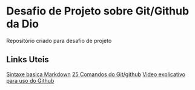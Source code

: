 # Desafio de Projeto sobre Git/Github da Dio
Repositório criado para desafio de projeto

## Links Uteis
[Sintaxe basica Markdown](https://www.markdownguide.org/basic-syntax/)
[25 Comandos do Git/github](https://www.codigofonte.com.br/artigos/top-25-comandos-do-git)
[Video explicativo para uso do Github](https://www.youtube.com/watch?v=UBAX-13g8OM)
